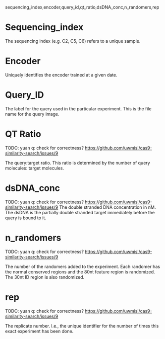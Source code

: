 sequencing_index,encoder,query_id,qt_ratio,dsDNA_conc,n_randomers,rep

# Sequencing_index

The sequencing index (e.g. C2, C5, C6) refers to a unique sample.

# Encoder

Uniquely identifies the encoder trained at a given date.

# Query_ID

The label for the query used in the particular experiment. This is the file name for the query image.

# QT Ratio

TODO: yuan q: check for correctness? https://github.com/uwmisl/cas9-similarity-search/issues/9

The query:target ratio. This ratio is determined by the number of query molecules: target molecules.


# dsDNA_conc

TODO: yuan q: check for correctness?  https://github.com/uwmisl/cas9-similarity-search/issues/9
The double stranded DNA concentration in nM. The dsDNA is the partially double stranded target immediately before the query is bound to it.

# n_randomers

TODO: yuan q: check for correctness? https://github.com/uwmisl/cas9-similarity-search/issues/9

The number of the randomers added to the experiment. Each randomer has the normal conserved regions and the 80nt feature region is randomized. The 30nt ID region is also randomized.

# rep

TODO: yuan q: check for correctness? https://github.com/uwmisl/cas9-similarity-search/issues/9

The replicate number. I.e., the unique identifier for the number of times this exact experiment has been done.